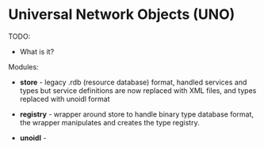 # Universal Network Objects (UNO)

TODO: 

* What is it?

Modules:

* **store** - legacy .rdb (resource database) format, handled services and types but service definitions are now replaced with XML files, and types replaced with unoidl format

* **registry** - wrapper around store to handle binary type database format, the wrapper manipulates and creates the type registry.

* **unoidl** - 

